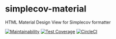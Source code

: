 # simplecov-material
HTML Material Design View for Simplecov formatter

[![Maintainability](https://api.codeclimate.com/v1/badges/0eb25c5bffe23ccf5796/maintainability)](https://codeclimate.com/github/chiefpansancolt/simplecov-material/maintainability)
[![Test Coverage](https://api.codeclimate.com/v1/badges/0eb25c5bffe23ccf5796/test_coverage)](https://codeclimate.com/github/chiefpansancolt/simplecov-material/test_coverage)
[![CircleCI](https://circleci.com/gh/chiefpansancolt/simplecov-material.svg?style=svg)](https://circleci.com/gh/chiefpansancolt/simplecov-material)
